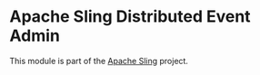 # Apache Sling Distributed Event Admin

This module is part of the [Apache Sling](https://sling.apache.org) project.
